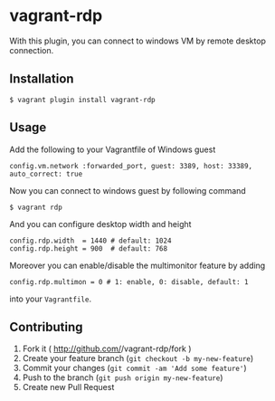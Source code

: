# vagrant-rdp

With this plugin, you can connect to windows VM by remote desktop connection.

## Installation

```
$ vagrant plugin install vagrant-rdp
```

## Usage

Add the following to your Vagrantfile of Windows guest

```
config.vm.network :forwarded_port, guest: 3389, host: 33389, auto_correct: true
```

Now you can connect to windows guest by following command

```
$ vagrant rdp
```

And you can configure desktop width and height

```
config.rdp.width  = 1440 # default: 1024
config.rdp.height = 900  # default: 768
```

Moreover you can enable/disable the multimonitor feature by adding
```
config.rdp.multimon = 0 # 1: enable, 0: disable, default: 1
```
into your `Vagrantfile`.

## Contributing

1. Fork it ( http://github.com/<my-github-username>/vagrant-rdp/fork )
2. Create your feature branch (`git checkout -b my-new-feature`)
3. Commit your changes (`git commit -am 'Add some feature'`)
4. Push to the branch (`git push origin my-new-feature`)
5. Create new Pull Request
